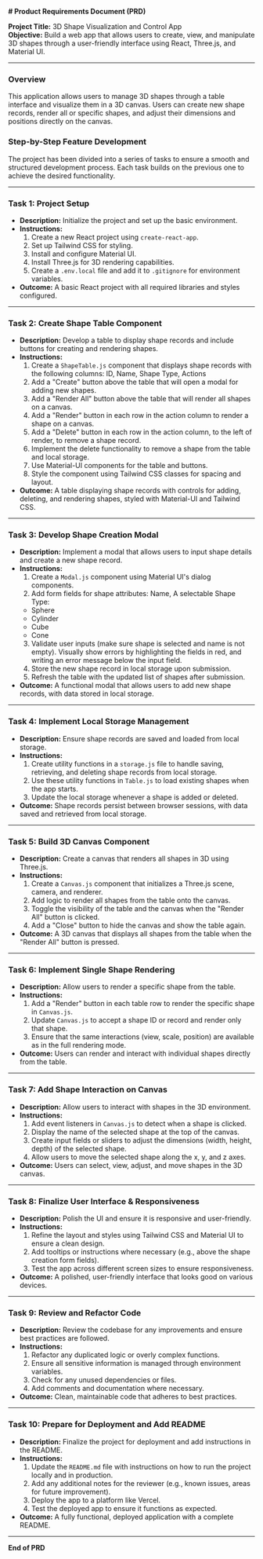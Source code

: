 **# Product Requirements Document (PRD)**

**Project Title:** 3D Shape Visualization and Control App  
**Objective:** Build a web app that allows users to create, view, and manipulate 3D shapes through a user-friendly interface using React, Three.js, and Material UI.

---

### **Overview**

This application allows users to manage 3D shapes through a table interface and visualize them in a 3D canvas. Users can create new shape records, render all or specific shapes, and adjust their dimensions and positions directly on the canvas.

### **Step-by-Step Feature Development**

The project has been divided into a series of tasks to ensure a smooth and structured development process. Each task builds on the previous one to achieve the desired functionality.

---

### **Task 1: Project Setup**

- **Description:** Initialize the project and set up the basic environment.
- **Instructions:**
  1. Create a new React project using `create-react-app`.
  2. Set up Tailwind CSS for styling.
  3. Install and configure Material UI.
  4. Install Three.js for 3D rendering capabilities.
  5. Create a `.env.local` file and add it to `.gitignore` for environment variables.
- **Outcome:** A basic React project with all required libraries and styles configured.

---

### **Task 2: Create Shape Table Component**

- **Description:** Develop a table to display shape records and include buttons for creating and rendering shapes.
- **Instructions:**
  1. Create a `ShapeTable.js` component that displays shape records with the following columns:
     ID, Name, Shape Type, Actions
  2. Add a "Create" button above the table that will open a modal for adding new shapes.
  3. Add a "Render All" button above the table that will render all shapes on a canvas.
  4. Add a "Render" button in each row in the action column to render a shape on a canvas.
  5. Add a "Delete" button in each row in the action column, to the left of render, to remove a shape record.
  6. Implement the delete functionality to remove a shape from the table and local storage.
  7. Use Material-UI components for the table and buttons.
  8. Style the component using Tailwind CSS classes for spacing and layout.
- **Outcome:** A table displaying shape records with controls for adding, deleting, and rendering shapes, styled with Material-UI and Tailwind CSS.

---

### **Task 3: Develop Shape Creation Modal**

- **Description:** Implement a modal that allows users to input shape details and create a new shape record.
- **Instructions:**
  1. Create a `Modal.js` component using Material UI's dialog components.
  2. Add form fields for shape attributes:
  Name,
  A selectable Shape Type:
  - Sphere
  - Cylinder
  - Cube
  - Cone
  3. Validate user inputs (make sure shape is selected and name is not empty). Visually show errors by highlighting the fields in red, and writing an error message below the input field.
  4. Store the new shape record in local storage upon submission.
  5. Refresh the table with the updated list of shapes after submission.
- **Outcome:** A functional modal that allows users to add new shape records, with data stored in local storage.

---

### **Task 4: Implement Local Storage Management**

- **Description:** Ensure shape records are saved and loaded from local storage.
- **Instructions:**
  1. Create utility functions in a `storage.js` file to handle saving, retrieving, and deleting shape records from local storage.
  2. Use these utility functions in `Table.js` to load existing shapes when the app starts.
  3. Update the local storage whenever a shape is added or deleted.
- **Outcome:** Shape records persist between browser sessions, with data saved and retrieved from local storage.

---

### **Task 5: Build 3D Canvas Component**

- **Description:** Create a canvas that renders all shapes in 3D using Three.js.
- **Instructions:**
  1. Create a `Canvas.js` component that initializes a Three.js scene, camera, and renderer.
  2. Add logic to render all shapes from the table onto the canvas.
  3. Toggle the visibility of the table and the canvas when the "Render All" button is clicked.
  4. Add a "Close" button to hide the canvas and show the table again.
- **Outcome:** A 3D canvas that displays all shapes from the table when the "Render All" button is pressed.

---

### **Task 6: Implement Single Shape Rendering**

- **Description:** Allow users to render a specific shape from the table.
- **Instructions:**
  1. Add a "Render" button in each table row to render the specific shape in `Canvas.js`.
  2. Update `Canvas.js` to accept a shape ID or record and render only that shape.
  3. Ensure that the same interactions (view, scale, position) are available as in the full rendering mode.
- **Outcome:** Users can render and interact with individual shapes directly from the table.

---

### **Task 7: Add Shape Interaction on Canvas**

- **Description:** Allow users to interact with shapes in the 3D environment.
- **Instructions:**
  1. Add event listeners in `Canvas.js` to detect when a shape is clicked.
  2. Display the name of the selected shape at the top of the canvas.
  3. Create input fields or sliders to adjust the dimensions (width, height, depth) of the selected shape.
  4. Allow users to move the selected shape along the x, y, and z axes.
- **Outcome:** Users can select, view, adjust, and move shapes in the 3D canvas.

---

### **Task 8: Finalize User Interface & Responsiveness**

- **Description:** Polish the UI and ensure it is responsive and user-friendly.
- **Instructions:**
  1. Refine the layout and styles using Tailwind CSS and Material UI to ensure a clean design.
  2. Add tooltips or instructions where necessary (e.g., above the shape creation form fields).
  3. Test the app across different screen sizes to ensure responsiveness.
- **Outcome:** A polished, user-friendly interface that looks good on various devices.

---

### **Task 9: Review and Refactor Code**

- **Description:** Review the codebase for any improvements and ensure best practices are followed.
- **Instructions:**
  1. Refactor any duplicated logic or overly complex functions.
  2. Ensure all sensitive information is managed through environment variables.
  3. Check for any unused dependencies or files.
  4. Add comments and documentation where necessary.
- **Outcome:** Clean, maintainable code that adheres to best practices.

---

### **Task 10: Prepare for Deployment and Add README**

- **Description:** Finalize the project for deployment and add instructions in the README.
- **Instructions:**
  1. Update the `README.md` file with instructions on how to run the project locally and in production.
  2. Add any additional notes for the reviewer (e.g., known issues, areas for future improvement).
  3. Deploy the app to a platform like Vercel.
  4. Test the deployed app to ensure it functions as expected.
- **Outcome:** A fully functional, deployed application with a complete README.

---

**End of PRD**
